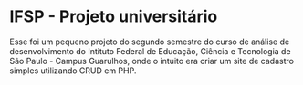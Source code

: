 # IFSP - Projeto universitário

Esse foi um pequeno projeto do segundo semestre do curso de análise de desenvolvimento do Intituto Federal de Educação, Ciência e Tecnologia de São Paulo - Campus Guarulhos, onde o intuito era criar um site de cadastro simples utilizando CRUD em PHP.
